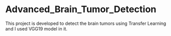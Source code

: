 # Advanced_Brain_Tumor_Detection
This project is developed to detect the brain tumors using Transfer Learning and I used VGG19 model in it.
